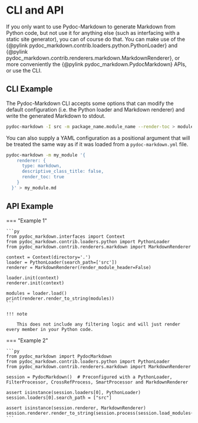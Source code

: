 # CLI and API

If you only want to use Pydoc-Markdown to generate Markdown from Python code, but not use it for anything else
(such as interfacing with a static site generator), you can of course do that. You can make use of the {@pylink
pydoc_markdown.contrib.loaders.python.PythonLoader} and {@pylink pydoc_markdown.contrib.renderers.markdown.MarkdownRenderer},
or more conveniently the {@pylink pydoc_markdown.PydocMarkdown} APIs, or use the CLI.

## CLI Example

The Pydoc-Markdown CLI accepts some options that can modify the default configuration (i.e. the Python loader and
Markdown renderer) and write the generated Markdown to stdout.

```sh
pydoc-markdown -I src -m package_name.module_name --render-toc > module_name.md
```

You can also supply a YAML configuration as a positional argument that will be treated the same way as if it
was loaded from a `pydoc-markdown.yml` file.

```sh
pydoc-markdown -m my_module '{
    renderer: {
      type: markdown,
      descriptive_class_title: false,
      render_toc: true
    }
  }' > my_module.md
```

## API Example

=== "Example 1"

    ```py
    from pydoc_markdown.interfaces import Context
    from pydoc_markdown.contrib.loaders.python import PythonLoader
    from pydoc_markdown.contrib.renderers.markdown import MarkdownRenderer

    context = Context(directory='.')
    loader = PythonLoader(search_path=['src'])
    renderer = MarkdownRenderer(render_module_header=False)

    loader.init(context)
    renderer.init(context)

    modules = loader.load()
    print(renderer.render_to_string(modules))
    ```

    !!! note

        This does not include any filtering logic and will just render every member in your Python code.

=== "Example 2"

    ```py
    from pydoc_markdown import PydocMarkdown
    from pydoc_markdown.contrib.loaders.python import PythonLoader
    from pydoc_markdown.contrib.renderers.markdown import MarkdownRenderer

    session = PydocMarkdown()  # Preconfigured with a PythonLoader, FilterProcessor, CrossRefProcess, SmartProcessor and MarkdownRenderer

    assert isinstance(session.loaders[0], PythonLoader)
    session.loaders[0].search_path = ["src"]

    assert isinstance(session.renderer, MarkdownRenderer)
    session.renderer.render_to_string(session.process(session.load_modules()))
    ```
